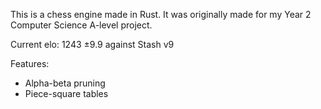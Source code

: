 This is a chess engine made in Rust. It was originally made for my Year 2 Computer Science A-level project.

Current elo: 1243 ±9.9 against Stash v9

Features:
- Alpha-beta pruning
- Piece-square tables
